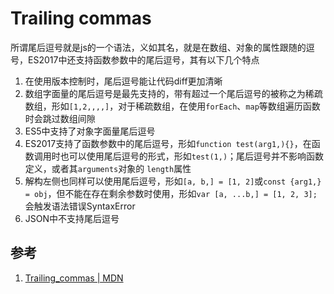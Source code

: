 # Trailing commas

所谓尾后逗号就是js的一个语法，义如其名，就是在数组、对象的属性跟随的逗号，ES2017中还支持函数参数中的尾后逗号，其有以下几个特点

1. 在使用版本控制时，尾后逗号能让代码diff更加清晰
2. 数组字面量的尾后逗号是最先支持的，带有超过一个尾后逗号的被称之为稀疏数组，形如`[1,2,,,,]`，对于稀疏数组，在使用`forEach`、`map`等数组遍历函数时会跳过数组间隙
3. ES5中支持了对象字面量尾后逗号
4. ES2017支持了函数参数中的尾后逗号，形如`function test(arg1,){}`，在函数调用时也可以使用尾后逗号的形式，形如`test(1,)`；尾后逗号并不影响函数定义，或者其`arguments`对象的 `length`属性
5. 解构左侧也同样可以使用尾后逗号，形如`[a, b,] = [1, 2]`或`const {arg1,} = obj`，但不能在存在剩余参数时使用，形如`var [a, ...b,] = [1, 2, 3];`会触发语法错误SyntaxError
6. JSON中不支持尾后逗号

## 参考

1. [Trailing_commas | MDN](https://developer.mozilla.org/zh-CN/docs/Web/JavaScript/Reference/Trailing_commas)